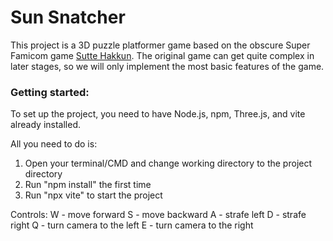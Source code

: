 # Sun Snatcher

This project is a 3D puzzle platformer game based on the obscure Super Famicom game [Sutte Hakkun](https://youtu.be/SAq1BnxuQDY). The original game can get quite complex in later stages, so we will only implement the most basic features of the game.

### Getting started:

To set up the project, you need to have Node.js, npm, Three.js, and vite already installed.

All you need to do is:
1. Open your terminal/CMD and change working directory to the project directory
2. Run "npm install" the first time
3. Run "npx vite" to start the project

Controls:
W - move forward
S - move backward
A - strafe left
D - strafe right
Q - turn camera to the left
E - turn camera to the right

